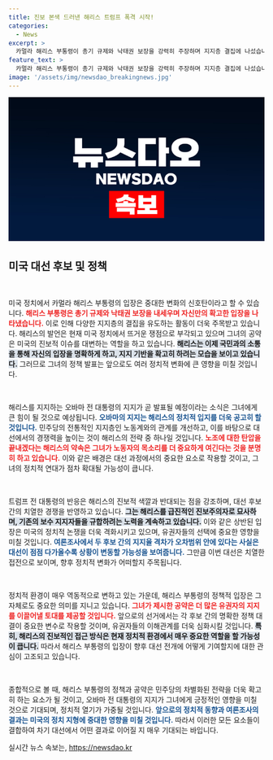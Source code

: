 ```yaml
---
title: 진보 본색 드러낸 해리스 트럼프 폭격 시작!
categories:
  - News
excerpt: >
  카멀라 해리스 부통령이 총기 규제와 낙태권 보장을 강력히 주장하며 지지층 결집에 나섰습니다. 곧 오바마 전 대통령의 지지도 예상되는 가운데, 전 대선 후보들 간 박빙의 접전이 펼쳐지고 있습니다! 클릭하여 모든 정보를 확인하세요!
feature_text: >
  카멀라 해리스 부통령이 총기 규제와 낙태권 보장을 강력히 주장하며 지지층 결집에 나섰습니다. 곧 오바마 전 대통령의 지지도 예상되는 가운데, 전 대선 후보들 간 박빙의 접전이 펼쳐지고 있습니다! 클릭하여 모든 정보를 확인하세요!
image: '/assets/img/newsdao_breakingnews.jpg'
---
```


<p><img src="/assets/img/newsdao_breakingnews.jpg" alt="implanttips 속보" /></p>

<h2 data-ke-size="size26">미국 대선 후보 및 정책</h2>

<p data-ke-size="size16">&nbsp;</p>

<p>미국 정치에서 카멀라 해리스 부통령의 입장은 중대한 변화의 신호탄이라고 할 수 있습니다. <b><span style="color: #ee2323;">해리스 부통령은 총기 규제와 낙태권 보장을 내세우며 자신만의 확고한 입장을 나타냈습니다.</span></b> 이로 인해 다양한 지지층의 결집을 유도하는 활동이 더욱 주목받고 있습니다. 해리스의 발언은 현재 미국 정치에서 뜨거운 쟁점으로 부각되고 있으며 그녀의 공약은 미국의 진보적 이슈를 대변하는 역할을 하고 있습니다. <b><span style="background-color: #21538527;">해리스는 이제 국민과의 소통을 통해 자신의 입장을 명확하게 하고, 지지 기반을 확고히 하려는 모습을 보이고 있습니다.</span></b> 그러므로 그녀의 정책 발표는 앞으로도 여러 정치적 변화에 큰 영향을 미칠 것입니다.</p>

<p data-ke-size="size16">&nbsp;</p>

<p>해리스를 지지하는 오바마 전 대통령의 지지가 곧 발표될 예정이라는 소식은 그녀에게 큰 힘이 될 것으로 예상됩니다. <b><span style="color: #1a5490;">오바마의 지지는 해리스의 정치적 입지를 더욱 공고히 할 것입니다.</span></b> 민주당의 전통적인 지지층인 노동계와의 관계를 개선하고, 이를 바탕으로 대선에서의 경쟁력을 높이는 것이 해리스의 전략 중 하나일 것입니다. <b><span style="color: #ee2323;">노조에 대한 탄압을 끝내겠다는 해리스의 약속은 그녀가 노동자의 목소리를 더 중요하게 여긴다는 것을 분명히 하고 있습니다.</span></b> 이와 같은 배경은 대선 과정에서의 중요한 요소로 작용할 것이고, 그녀의 정치적 연대가 점차 확대될 가능성이 큽니다.</p>

<p data-ke-size="size16">&nbsp;</p>

<p>트럼프 전 대통령의 반응은 해리스의 진보적 색깔과 반대되는 점을 강조하며, 대선 후보 간의 치열한 경쟁을 반영하고 있습니다. <b><span style="background-color: #21538527;">그는 해리스를 급진적인 진보주의자로 묘사하며, 기존의 보수 지지자들을 규합하려는 노력을 계속하고 있습니다.</span></b> 이와 같은 상반된 입장은 미국의 정치적 논쟁을 더욱 격화시키고 있으며, 유권자들의 선택에 중요한 영향을 미칠 것입니다. <b><span style="color: #1a5490;">여론조사에서 두 후보 간의 지지율 격차가 오차범위 안에 있다는 사실은 대선이 점점 다가올수록 상황이 변동할 가능성을 보여줍니다.</span></b> 그만큼 이번 대선은 치열한 접전으로 보이며, 향후 정치적 변화가 어떠할지 주목됩니다.</p>

<p data-ke-size="size16">&nbsp;</p>

<p>정치적 환경이 매우 역동적으로 변하고 있는 가운데, 해리스 부통령의 정책적 입장은 그 자체로도 중요한 의미를 지니고 있습니다. <b><span style="color: #ee2323;">그녀가 제시한 공약은 더 많은 유권자의 지지를 이끌어낼 토대를 제공할 것입니다.</span></b> 앞으로의 선거에서는 각 후보 간의 명확한 정책 대결이 중요한 변수로 작용할 것이며, 유권자들의 이해관계를 더욱 심화시킬 것입니다. <b><span style="background-color: #21538527;">특히, 해리스의 진보적인 접근 방식은 현재 정치적 환경에서 매우 중요한 역할을 할 가능성이 큽니다.</span></b> 따라서 해리스 부통령의 입장이 향후 대선 전개에 어떻게 기여할지에 대한 관심이 고조되고 있습니다.</p>

<p data-ke-size="size16">&nbsp;</p>

<p>종합적으로 볼 때, 해리스 부통령의 정책과 공약은 민주당의 차별화된 전략을 더욱 확고히 하는 요소가 될 것이고, 오바마 전 대통령의 지지가 그녀에게 긍정적인 영향을 미칠 것으로 기대되며, 정치적 열기가 가중될 것입니다. <b><span style="color: #1a5490;">앞으로의 정치적 동향과 여론조사의 결과는 미국의 정치 지형에 중대한 영향을 미칠 것입니다.</span></b> 따라서 이러한 모든 요소들이 결합하여 차기 대선에서 어떤 결과로 이어질 지 매우 기대되는 바입니다.</p>
실시간 뉴스 속보는, <a href="https://newsdao.kr" rel="dofollow">https://newsdao.kr</a>


